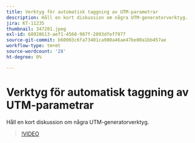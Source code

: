 ```yaml
---
title: Verktyg för automatisk taggning av UTM-parametrar
description: Håll en kort diskussion om några UTM-generatorverktyg.
jira: KT-11235
thumbnail: 347201.jpeg
exl-id: 68928613-aef1-4560-987f-2093dfef7977
source-git-commit: b60003c6fa73401ca980a46ae47be00a1bb457ae
workflow-type: tm+mt
source-wordcount: '28'
ht-degree: 0%

---
```


# Verktyg för automatisk taggning av UTM-parametrar

Håll en kort diskussion om några UTM-generatorverktyg.

>[!VIDEO](https://video.tv.adobe.com/v/347201/?quality=12&learn=on)

